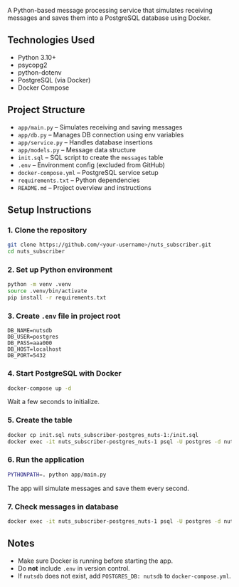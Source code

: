 A Python-based message processing service that simulates receiving messages and saves them into a PostgreSQL database using Docker.

## Technologies Used

- Python 3.10+
- psycopg2
- python-dotenv
- PostgreSQL (via Docker)
- Docker Compose

## Project Structure

- `app/main.py` – Simulates receiving and saving messages
- `app/db.py` – Manages DB connection using env variables
- `app/service.py` – Handles database insertions
- `app/models.py` – Message data structure
- `init.sql` – SQL script to create the `messages` table
- `.env` – Environment config (excluded from GitHub)
- `docker-compose.yml` – PostgreSQL service setup
- `requirements.txt` – Python dependencies
- `README.md` – Project overview and instructions

## Setup Instructions

### 1. Clone the repository

```bash
git clone https://github.com/<your-username>/nuts_subscriber.git
cd nuts_subscriber
```

### 2. Set up Python environment

```bash
python -m venv .venv
source .venv/bin/activate
pip install -r requirements.txt
```

### 3. Create `.env` file in project root

```
DB_NAME=nutsdb
DB_USER=postgres
DB_PASS=aaa000
DB_HOST=localhost
DB_PORT=5432
```

### 4. Start PostgreSQL with Docker

```bash
docker-compose up -d
```

Wait a few seconds to initialize.

### 5. Create the table

```bash
docker cp init.sql nuts_subscriber-postgres_nuts-1:/init.sql
docker exec -it nuts_subscriber-postgres_nuts-1 psql -U postgres -d nutsdb -f /init.sql
```

### 6. Run the application

```bash
PYTHONPATH=. python app/main.py
```

The app will simulate messages and save them every second.

### 7. Check messages in database

```bash
docker exec -it nuts_subscriber-postgres_nuts-1 psql -U postgres -d nutsdb -c "SELECT * FROM messages;"
```

## Notes

- Make sure Docker is running before starting the app.
- Do **not** include `.env` in version control.
- If `nutsdb` does not exist, add `POSTGRES_DB: nutsdb` to `docker-compose.yml`.



